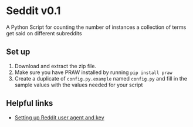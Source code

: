 # Seddit v0.1
A Python Script for counting the number of instances a collection of terms get said on different subreddits

## Set up

1. Download and extract the zip file.
2. Make sure you have PRAW installed by running `pip install praw`
3. Create a duplicate of `config.py.example` named `config.py` and fill in the sample values with the values needed for your script 

## Helpful links

* [Setting up Reddit user agent and key](https://github.com/reddit-archive/reddit/wiki/OAuth2-Quick-Start-Example#first-steps)